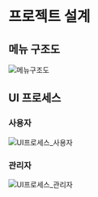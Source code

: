 # 프로젝트 설계

## 메뉴 구조도
![메뉴구조도](https://user-images.githubusercontent.com/112448467/212028599-a197f8ac-8470-4d46-ab09-2a74d2bc82eb.png)

## UI 프로세스
### 사용자
![UI프로세스_사용자](https://user-images.githubusercontent.com/112448467/212028563-04956b5e-680c-4200-9a9f-c0d7d890ee46.png)

### 관리자
![UI프로세스_관리자](https://user-images.githubusercontent.com/112448467/212028581-c8da016a-6d83-4ce3-b469-e0fe5b752bc9.png)
